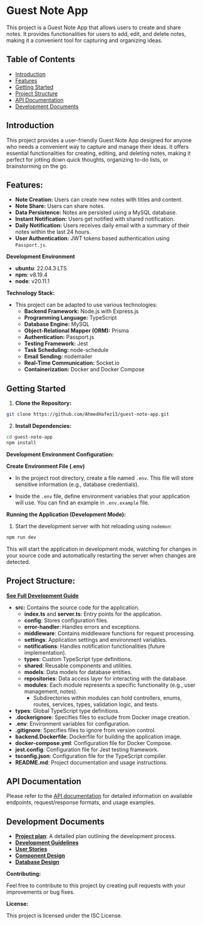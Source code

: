 # Guest Note App 

This project is a Guest Note App that allows users to create and share notes. It provides functionalities for users to add, edit, and delete notes, making it a convenient tool for capturing and organizing ideas.

## Table of Contents

- [Introduction](#introduction)
- [Features](#features)
- [Getting Started](#getting-started)
- [Project Structure](#project-structure)
- [API Documentation](#api-documentation)
- [Development Documents](#development-documents)

## Introduction

This project provides a user-friendly Guest Note App designed for anyone who needs a convenient way to capture and manage their ideas. It offers essential functionalities for creating, editing, and deleting notes, making it perfect for jotting down quick thoughts, organizing to-do lists, or brainstorming on the go.

## Features:

* **Note Creation:** Users can create new notes with titles and content.
* **Note Share:** Users can share notes.
* **Data Persistence:** Notes are persisted using a MySQL database.
* **Instant Notification:** Users get notified with shared notification.
* **Daily Notification:** Users receives daily email with a summary of their notes within the last 24 hours.
* **User Authentication:** JWT tokens based authentication using `Passport.js`.

**Development Environment**

* **ubuntu**: 22.04.3 LTS
* **npm**: v8.19.4
* **node**: v20.11.1

**Technology Stack:**

* This project can be adapted to use various technologies:
    * **Backend Framework:** Node.js with Express.js
    * **Programming Language:** TypeScript
    * **Database Engine:** MySQL
    * **Object-Relational Mapper (ORM):** Prisma
    * **Authentication:** Passport.js
    * **Testing Framework:** Jest
    * **Task Scheduling:** node-schedule
    * **Email Sending:** nodemailer
    * **Real-Time Communication:** Socket.io
    * **Containerization:** Docker and Docker Compose


## Getting Started

1. **Clone the Repository:**

```bash
git clone https://github.com/AhmedHafez13/guest-note-app.git
```

2. **Install Dependencies:**

```bash
cd guest-note-app
npm install
```

**Development Environment Configuration:**

**Create Environment File (.env)**

* In the project root directory, create a file named `.env`. This file will store sensitive information (e.g., database credentials).

* Inside the `.env` file, define environment variables that your application will use. You can find an example in `.env.example` file.

**Running the Application (Development Mode):**

1. Start the development server with hot reloading using `nodemon`:

```bash
npm run dev
```

This will start the application in development mode, watching for changes in your source code and automatically restarting the server when changes are detected.

## Project Structure:

[**See Full Development Guide**](./_Dev_Files/Dev-Documents/03.01.Development-Guide.md)

* **src:** Contains the source code for the application.
    * **index.ts** and **server.ts**: Entry points for the application.
    * **config**: Stores configuration files.
    * **error-handler**: Handles errors and exceptions.
    * **middleware**: Contains middleware functions for request processing.
    * **settings**: Application settings and environment variables.
    * **notifications**: Handles notification functionalities (future implementation).
    * **types**: Custom TypeScript type definitions.
    * **shared**: Reusable components and utilities.
    * **models**: Data models for database entities.
    * **repositories**: Data access layer for interacting with the database.
    * **modules**: Each module represents a specific functionality (e.g., user management, notes).
        * Subdirectories within modules can hold controllers, enums, routes, services, types, validation logic, and tests.
* **types**: Global TypeScript type definitions.
* **.dockerignore**: Specifies files to exclude from Docker image creation.
* **.env**: Environment variables for configuration.
* **.gitignore**: Specifies files to ignore from version control.
* **backend.Dockerfile**: Dockerfile for building the application image.
* **docker-compose.yml**: Configuration file for Docker Compose.
* **jest.config**: Configuration file for Jest testing framework.
* **tsconfig.json**: Configuration file for the TypeScript compiler.
* **README.md**: Project documentation and usage instructions.

## API Documentation

Please refer to the [API documentation](./_Dev_Files/API-Documentation/README.md) for detailed information on available endpoints, request/response formats, and usage examples.

## Development Documents

- [**Project plan**](./_Dev_Files/Dev-Documents/README.md): A detailed plan outlining the development process.
- [**Development Guidelines**](./_Dev_Files/Dev-Documents/03.01.Development-Guide.md)
- [**User Stories**](./_Dev_Files/Dev-Documents/01.03.User-Stories.md)
- [**Component Design**](./_Dev_Files/Dev-Documents/02.01.Component-Design-Document.md)
- [**Database Design**](./_Dev_Files/Dev-Documents/02.02.Database-Design-Document.md)

**Contributing:**

Feel free to contribute to this project by creating pull requests with your improvements or bug fixes.

**License:**

This project is licensed under the ISC License.
